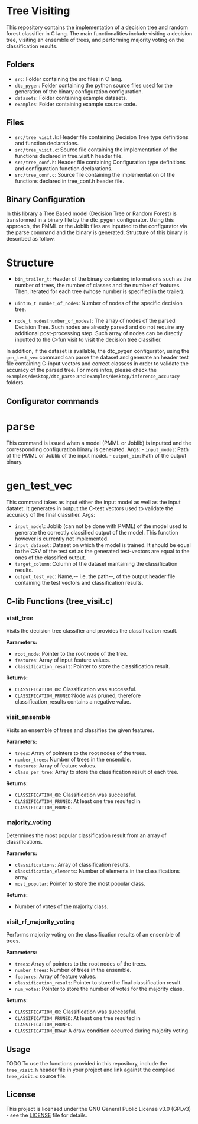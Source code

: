 # Tree Visiting

This repository contains the implementation of a decision tree and random forest classifier in C lang. The main functionalities include visiting a decision tree, visiting an ensemble of trees, and performing majority voting on the classification results.

## Folders
- `src`: Folder containing the src files in C lang.
- `dtc_pygen`: Folder containing the python source files used for the generation of the binary configuration configuration.
- `datasets`: Folder containing example datasets.
- `examples`: Folder containing example source code.

## Files

- `src/tree_visit.h`: Header file containing Decision Tree type definitions and function declarations.
- `src/tree_visit.c`: Source file containing the implementation of the functions declared in tree_visit.h header file.
- `src/tree_conf.h`:  Header file containing Configuration type definitions and configuration function declarations.
- `src/tree_conf.c`:  Source file containing the implementation of the functions declared in tree_conf.h header file.

## Binary Configuration
In this library a Tree Based model (Decision Tree or Random Forest) is transformed in a binary file by the dtc_pygen configurator.
Using this approach, the PMML or the Joblib files are inputted to the configurator via the parse command and the binary is generated.
Structure of this binary is described as follow.
# Structure
- `bin_trailer_t`: Header of the binary containing informations such as the number of trees, the number of classes and the number of features.
Then, iterated for each tree (whose number is specified in the trailer).

- `uint16_t number_of_nodes`: Number of nodes of the specific decision tree.
- `node_t nodes[number_of_nodes]`: The array of nodes of the parsed Decision Tree. Such nodes are already parsed and do not require any
                                    additional post-processing step. Such array of nodes can be directly inputted to the C-fun visit to 
                                    visit the decision tree classifier.
 
In addition, if the dataset is available, the dtc_pygen configurator, using the `gen_test_vec` command can parse the dataset 
and generate an header test file containing C-input vectors and correct classess in order to validate the accuracy of the parsed tree.
For more infos, please check the `examples/desktop/dtc_parse` and `examples/desktop/inference_accuracy` folders. 

## Configurator commands
# parse
This command is issued when a model (PMML or Joblib) is inputted and the corresponding configuration binary is generated.
Args:
    - `input_model`: Path of the PMML or Joblib of the input model.
    - `output_bin`:  Path of the output binary.
     

# gen_test_vec
This command takes as input either the input model as well as the input datatet. It generates in output the C-test 
vectors used to validate the accuracy of the final classifier.
Args:
-   `input_model`: Joblib (can not be done with PMML) of the model used to generate the correctly classified output of the model.
                    This function however is currently not implemented.
-   `input_dataset`: Dataset on which the model is trained. It should be equal to the CSV of the test set as the generated test-vectors are
                     equal to the ones of the classified output.
-   `target_column`: Column of the dataset mantaining the classification results.
-   `output_test_vec`: Name,-- i.e. the path--, of the output header file containing the test vectors and classification results.

## C-lib Functions (tree_visit.c)

### visit_tree

Visits the decision tree classifier and provides the classification result.

**Parameters:**
- `root_node`: Pointer to the root node of the tree.
- `features`: Array of input feature values.
- `classification_result`: Pointer to store the classification result.

**Returns:**
- `CLASSIFICATION_OK`: Classification was successful.
- `CLASSIFICATION_PRUNED`:Node was pruned, therefore classification_results contains a negative value.

### visit_ensemble

Visits an ensemble of trees and classifies the given features.

**Parameters:**
- `trees`: Array of pointers to the root nodes of the trees.
- `number_trees`: Number of trees in the ensemble.
- `features`: Array of feature values.
- `class_per_tree`: Array to store the classification result of each tree.

**Returns:**
- `CLASSIFICATION_OK`: Classification was successful.
- `CLASSIFICATION_PRUNED`: At least one tree resulted in `CLASSIFICATION_PRUNED`.

### majority_voting

Determines the most popular classification result from an array of classifications.

**Parameters:**
- `classifications`: Array of classification results.
- `classification_elements`: Number of elements in the classifications array.
- `most_popular`: Pointer to store the most popular class.

**Returns:**
- Number of votes of the majority class.

### visit_rf_majority_voting

Performs majority voting on the classification results of an ensemble of trees.

**Parameters:**
- `trees`: Array of pointers to the root nodes of the trees.
- `number_trees`: Number of trees in the ensemble.
- `features`: Array of feature values.
- `classification_result`: Pointer to store the final classification result.
- `num_votes`: Pointer to store the number of votes for the majority class.

**Returns:**
- `CLASSIFICATION_OK`: Classification was successful.
- `CLASSIFICATION_PRUNED`: At least one tree resulted in `CLASSIFICATION_PRUNED`.
- `CLASSIFICATION_DRAW`: A draw condition occurred during majority voting.

## Usage
TODO
To use the functions provided in this repository, include the `tree_visit.h` header file in your project and link against the compiled `tree_visit.c` source file.



## License
This project is licensed under the GNU General Public License v3.0 (GPLv3) - see the [LICENSE](LICENSE) file for details.

